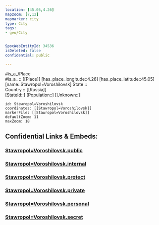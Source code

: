 ```yaml
---
location: [45.05,4.26] 
mapzoom: [7,12] 
mapmarker: city 
type: City
tags:
- geo/City


SpocWebEntityId: 34536
isDeleted: false
confidential: public

---
```

#is_a_/Place  
#is_a_ :: [[Place]] 
[has_place_longitude::4.26] 
[has_place_latitude::45.05] 
[name::Stawropol=Voroshilovsk] 
State ::  
Country :: [[Russia]]  
[StateId::] 
[Population::] 
[Unknown::] 


```leaflet
id: Stawropol=Voroshilovsk
coordinates: [[Stawropol=Voroshilovsk]] 
markerFile: [[Stawropol=Voroshilovsk]] 
defaultZoom: 11 
maxZoom: 18
```


## Confidential Links & Embeds: 

### [Stawropol=Voroshilovsk.public](/_public/\Earth\Continent\Europe\Europe~West\France\regions~France\Auvergne-Rhône-Alpes\departments~Auvergne-Rhône-Alpes\Haute-Loire\communes~Haute-Loire\Yssingeaux\cities~YssingeauxStawropol=Voroshilovsk.public.md) 

### [Stawropol=Voroshilovsk.internal](/_internal/\Earth\Continent\Europe\Europe~West\France\regions~France\Auvergne-Rhône-Alpes\departments~Auvergne-Rhône-Alpes\Haute-Loire\communes~Haute-Loire\Yssingeaux\cities~YssingeauxStawropol=Voroshilovsk.internal.md) 

### [Stawropol=Voroshilovsk.protect](/_protect/\Earth\Continent\Europe\Europe~West\France\regions~France\Auvergne-Rhône-Alpes\departments~Auvergne-Rhône-Alpes\Haute-Loire\communes~Haute-Loire\Yssingeaux\cities~YssingeauxStawropol=Voroshilovsk.protect.md) 

### [Stawropol=Voroshilovsk.private](/_private/\Earth\Continent\Europe\Europe~West\France\regions~France\Auvergne-Rhône-Alpes\departments~Auvergne-Rhône-Alpes\Haute-Loire\communes~Haute-Loire\Yssingeaux\cities~YssingeauxStawropol=Voroshilovsk.private.md) 

### [Stawropol=Voroshilovsk.personal](/_personal/\Earth\Continent\Europe\Europe~West\France\regions~France\Auvergne-Rhône-Alpes\departments~Auvergne-Rhône-Alpes\Haute-Loire\communes~Haute-Loire\Yssingeaux\cities~YssingeauxStawropol=Voroshilovsk.personal.md) 

### [Stawropol=Voroshilovsk.secret](/_secret/\Earth\Continent\Europe\Europe~West\France\regions~France\Auvergne-Rhône-Alpes\departments~Auvergne-Rhône-Alpes\Haute-Loire\communes~Haute-Loire\Yssingeaux\cities~YssingeauxStawropol=Voroshilovsk.secret.md)

